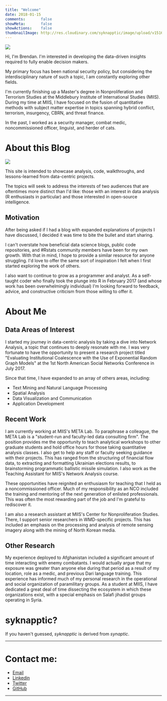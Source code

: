 ```yaml
---
title: "Welcome"
date: 2018-01-15
comments:       false
showMeta:       false
showActions:    false
thumbnailImage: http://res.cloudinary.com/syknapptic/image/upload/v1516468904/logo_rd5ifq.png
---
```


![](/img/at_greenbeans.jpg)

Hi, I'm Brendan. I'm interested in developing the data-driven insights required to fully enable decision makers.

My primary focus has been national security policy, but considering the interdisciplinary nature of such a topic, I am constantly exploring other fields.

I'm currently finishing up a Master's degree in Nonproliferation and Terrorism Studies at the Middlebury Institute of International Studies (MIIS). During my time at MIIS, I have focused on the fusion of quantitative methods with subject matter expertise in topics spanning hybrid conflict, terrorism, insurgency, CBRN, and threat finance.

In the past, I worked as a security manager, combat medic, noncommissioned officer, linguist, and herder of cats.

# About this Blog

![](http://res.cloudinary.com/syknapptic/image/upload/v1516468904/logo_rd5ifq.png)

This site is intended to showcase analysis, code, walkthroughs, and lessons-learned from data-centric projects.

The topics will seek to address the interests of two audiences that are oftentimes more distinct than I'd like: those with an interest in data analysis (R enthusiasts in particular) and those interested in open-source intelligence. 

## Motivation

After being asked if I had a blog with expanded explanations of projects I have discussed, I decided it was time to bite the bullet and start sharing.

I can't overstate how beneficial data science blogs, public code repositories, and #Rstats community members have been for my own growth. With that in mind, I hope to provide a similar resource for anyone struggling. I'd love to offer the same sort of inspiration I felt when I first started exploring the work of others.

I also want to continue to grow as a programmer and analyst. As a self-taught coder who finally took the plunge into R in February 2017 (and whose work has been overwhelmingly individual) I'm looking forward to feedback, advice, and constructive criticism from those willing to offer it. 

# About Me

## Data Areas of Interest

I started my journey in data-centric analysis by taking a dive into Network Analysis, a topic that continues to deeply resonate with me. I was very fortunate to have the opportunity to present a research project titled "Evaluating Institutional Coalescence with the Use of Exponential Random Graph Models" at the 1st North American Social Networks Conference in July 2017. 

Since that time, I have expanded to an array of others areas, including:

* Text Mining and Natural Language Processing
* Spatial Analysis
* Data Visualization and Communication
* Application Development

## Recent Work

I am currently working at MIIS's META Lab. To paraphrase a colleague, the META Lab is a "student-run and faculty-led data consulting firm". The position provides me the opportunity to teach analytical workshops to other graduate students and hold office hours for those taking quantitative analysis classes. I also get to help any staff or faculty seeking guidance with their projects. This has ranged from the structuring of financial flow data, to extracting and formatting Ukrainian elections results, to brainstorming programmatic ballistic missile simulation. I also work as the Teaching Assistant for MIIS's Network Analysis course.

These opportunities have reignited an enthusiasm for teaching that I held as a noncommissioned officer. Much of my responsibility as an NCO included the training and mentoring of the next generation of enlisted professionals. This was often the most rewarding part of the job and I'm grateful to rediscover it.

I am also a research assistant at MIIS's Center for Nonproliferation Studies. There, I support senior researchers in WMD-specific projects. This has included an emphasis on the processing and analysis of remote sensing imagery along with the mining of North Korean media.

## Other Research

My experience deployed to Afghanistan included a significant amount of time interacting with enemy combatants. I would actually argue that my exposure was greater than anyone else during that period as a result of my location, role as a medic, and previous Dari language training. This experience has informed much of my personal research in the operational and social organization of paramilitary groups. As a student at MIIS, I have dedicated a great deal of time dissecting the ecosystem in which these organizations exist, with a special emphasis on Salafi jihadist groups operating in Syria.

# syknapptic?

If you haven't guessed, _syknapptic_ is derived from _synaptic_.

---

# Contact me:
- [Email](mailto:syknapptic@gmail.com)
- [Linkedin](https://www.linkedin.com/in/knappbrendan/)
- [Twitter](http://twitter.com/syknapptic)
- [GitHub](https://github.com/syknapptic)

-----